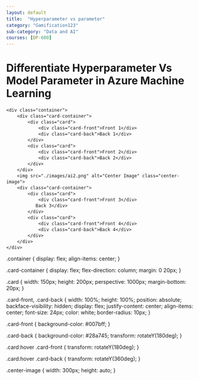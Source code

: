 ```yaml
---
layout: default
title:  "Hyperparameter vs parameter"
category: "Gamification123"
sub-category: "Data and AI"
courses: [DP-600]
---
```


# Differentiate Hyperparameter Vs Model Parameter in Azure Machine Learning


<html lang="en">
<head>
    <meta charset="UTF-8">
    <meta name="viewport" content="width=device-width, initial-scale=1.0">
    <title>Image with Flippable Cards</title>
    <link rel="stylesheet" href="styles.css">
</head>

    <div class="container">
        <div class="card-container">
            <div class="card">
                <div class="card-front">Front 1</div>
                <div class="card-back">Back 1</div>
            </div>
            <div class="card">
                <div class="card-front">Front 2</div>
                <div class="card-back">Back 2</div>
            </div>
        </div>
        <img src="./images/ai2.png" alt="Center Image" class="center-image">
        <div class="card-container">
            <div class="card">
                <div class="card-front">Front 3</div>
               Back 3</div>
            </div>
            <div class="card">
                <div class="card-front">Front 4</div>
                <div class="card-back">Back 4</div>
            </div>
        </div>
    </div>

.container {
    display: flex;
    align-items: center;
}

.card-container {
    display: flex;
    flex-direction: column;
    margin: 0 20px;
}

.card {
    width: 150px;
    height: 200px;
    perspective: 1000px;
    margin-bottom: 20px;
}

.card-front, .card-back {
    width: 100%;
    height: 100%;
    position: absolute;
    backface-visibility: hidden;
    display: flex;
    justify-content: center;
    align-items: center;
    font-size: 24px;
    color: white;
    border-radius: 10px;
}

.card-front {
    background-color: #007bff;
}

.card-back {
    background-color: #28a745;
    transform: rotateY(180deg);
}

.card:hover .card-front {
    transform: rotateY(180deg);
}

.card:hover .card-back {
    transform: rotateY(360deg);
}

.center-image {
    width: 300px;
    height: auto;
}
</html>

